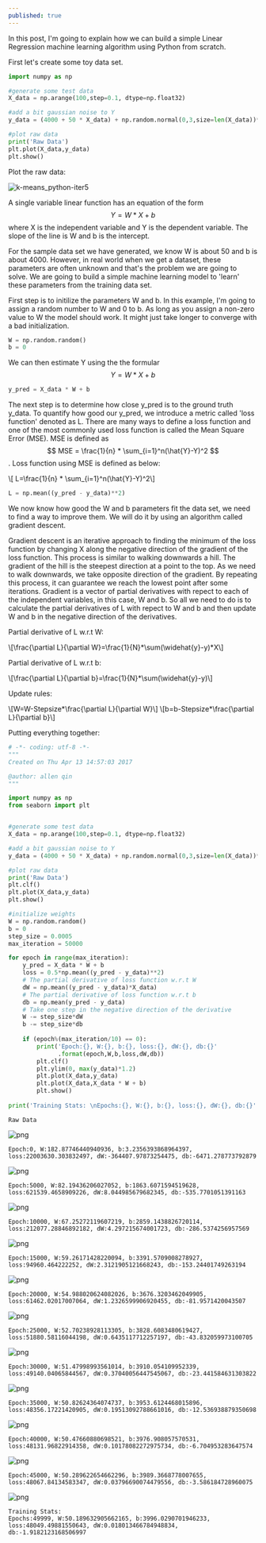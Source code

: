 ```yaml
---
published: true
---
```


In this post, I'm going to explain how we can build a simple Linear Regression machine learning algorithm using Python from scratch. 

First let's create some toy data set.
```python
import numpy as np

#generate some test data
X_data = np.arange(100,step=0.1, dtype=np.float32)

#add a bit gaussian noise to Y
y_data = (4000 + 50 * X_data) + np.random.normal(0,3,size=len(X_data))*100

#plot raw data
print('Raw Data')
plt.plot(X_data,y_data)
plt.show()
```

Plot the raw data:

![k-means_python-iter5]({{site.baseurl}}/images/lr/output_0_1.png)

A single variable linear function has an equation of the form $$ Y = W*X + b $$ where X is the independent variable and Y is the dependent variable. The slope of the line is W and b is the intercept.

For the sample data set we have generated, we know W is about 50 and b is about 4000. However, in real world when we get a dataset, these parameters are often unknown and that's the problem we are going to solve. We are going to build a simple machine learning model to 'learn' these parameters from the training data set. 

First step is to initilize the parameters W and b. In this example, I'm going to assign a random number to W and 0 to b. As long as you assign a non-zero value to W the model should work. It might just take longer to converge with a bad initialization.

```python
W = np.random.random()
b = 0
```

We can then estimate Y using the the formular $$ Y = W*X + b $$

```python
y_pred = X_data * W + b
```

The next step is to determine how close y_pred is to the ground truth y_data. To quantify how good our y_pred, we introduce a metric called 'loss function' denoted as L. There are many ways to define a loss function and one of the most commonly used loss function is called the Mean Square Error (MSE). MSE is defined as $$ MSE = \frac{1}{n} * \sum_{i=1}^n(\hat{Y}-Y)^2 $$. Loss function using MSE is defined as below:

\\[ L=\frac{1}{n} * \sum_{i=1}^n(\hat{Y}-Y)^2\\]


```python
L = np.mean((y_pred - y_data)**2)  
```

We now know how good the W and b parameters fit the data set, we need to find a way to improve them. We will do it by using an algorithm called gradient descent. 

Gradient descent is an iterative approach to finding the minimum of the loss function by changing X along the negative direction of the gradient of the loss function. This process is similar to walking downwards a hill. The gradient of the hill is the steepest direction at a point to the top. As we need to walk downwards, we take opposite direction of the gradient. By repeating this process, it can guarantee we reach the lowest point after some iterations. Gradient is a vector of partial derivatives with repect to each of the independent variables, in this case, W and b. So all we need to do is to calculate the partial derivatives of L with repect to W and b and then update W and b in the negative direction of the derivatives. 

Partial derivative of L w.r.t W: 

\\[\frac{\partial L}{\partial W}=\frac{1}{N}*\sum(\widehat{y}-y)\*X\\]

Partial derivative of L w.r.t b: 

\\[\frac{\partial L}{\partial b}=\frac{1}{N}*\sum(\widehat{y}-y)\\]

Update rules:

\\[W=W-Stepsize\*\frac{\partial L}{\partial W}\\]
\\[b=b-Stepsize\*\frac{\partial L}{\partial b}\\]

Putting everything together:
```python
# -*- coding: utf-8 -*-
"""
Created on Thu Apr 13 14:57:03 2017

@author: allen qin
"""

import numpy as np
from seaborn import plt


#generate some test data
X_data = np.arange(100,step=0.1, dtype=np.float32)

#add a bit gaussian noise to Y
y_data = (4000 + 50 * X_data) + np.random.normal(0,3,size=len(X_data))*100

#plot raw data
print('Raw Data')
plt.clf()
plt.plot(X_data,y_data)
plt.show()

#initialize weights
W = np.random.random()
b = 0
step_size = 0.0005
max_iteration = 50000

for epoch in range(max_iteration):    
    y_pred = X_data * W + b
    loss = 0.5*np.mean((y_pred - y_data)**2)  
    # The partial derivative of loss function w.r.t W
    dW = np.mean((y_pred - y_data)*X_data)
    # The partial derivative of loss function w.r.t b
    db = np.mean(y_pred - y_data)   
    # Take one step in the negative direction of the derivative
    W -= step_size*dW
    b -= step_size*db    
    
    if (epoch%(max_iteration/10) == 0):
        print('Epoch:{}, W:{}, b:{}, loss:{}, dW:{}, db:{}'
              .format(epoch,W,b,loss,dW,db))
        plt.clf()
        plt.ylim(0, max(y_data)*1.2)
        plt.plot(X_data,y_data)
        plt.plot(X_data,X_data * W + b)
        plt.show()
        
print('Training Stats: \nEpochs:{}, W:{}, b:{}, loss:{}, dW:{}, db:{}'.format(epoch,W,b,loss,dW,db))
```

    Raw Data
    


![png]({{site.baseurl}}/images/lr/output_0_1.png)


    Epoch:0, W:182.87746440940936, b:3.2356393868964397, loss:22003630.303832497, dW:-364407.97873254475, db:-6471.278773792879
    


![png]({{site.baseurl}}/images/lr/output_0_3.png)


    Epoch:5000, W:82.19436206027052, b:1863.6071594519628, loss:621539.4658909226, dW:8.044985679682345, db:-535.7701051391163
    


![png]({{site.baseurl}}/images/lr/output_0_5.png)


    Epoch:10000, W:67.25272119607219, b:2859.1438826720114, loss:212077.28846892182, dW:4.297215674001723, db:-286.5374256957569
    


![png]({{site.baseurl}}/images/lr/output_0_7.png)


    Epoch:15000, W:59.26171428220094, b:3391.5709008278927, loss:94960.464222252, dW:2.3121905121668243, db:-153.24401749263194
    


![png]({{site.baseurl}}/images/lr/output_0_9.png)


    Epoch:20000, W:54.988020624082026, b:3676.3203462049905, loss:61462.02017007064, dW:1.2326599906920455, db:-81.9571420043507
    


![png]({{site.baseurl}}/images/lr/output_0_11.png)


    Epoch:25000, W:52.70238928113305, b:3828.6083480619427, loss:51880.58116044198, dW:0.6435117712257197, db:-43.832059973100705
    


![png]({{site.baseurl}}/images/lr/output_0_13.png)


    Epoch:30000, W:51.47998993561014, b:3910.054109952339, loss:49140.04065844567, dW:0.37040056447545067, db:-23.441584631303822
    


![png]({{site.baseurl}}/images/lr/output_0_15.png)


    Epoch:35000, W:50.82624364074737, b:3953.6124468015896, loss:48356.17221420905, dW:0.19513092788661016, db:-12.536938879350698
    


![png]({{site.baseurl}}/images/lr/output_0_17.png)


    Epoch:40000, W:50.47660880698521, b:3976.908057570531, loss:48131.96822914358, dW:0.10178082272975734, db:-6.704953283647574
    


![png]({{site.baseurl}}/images/lr/output_0_19.png)


    Epoch:45000, W:50.289622654662296, b:3989.3668778007655, loss:48067.84134583347, dW:0.03796690074479556, db:-3.586184728960075
    


![png]({{site.baseurl}}/images/lr/output_0_21.png)


    Training Stats: 
    Epochs:49999, W:50.189632905662165, b:3996.0290701946233, loss:48049.49881550643, dW:0.018013466784948834, db:-1.9182123168506997
    


```python

```
